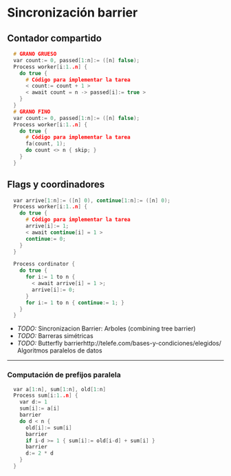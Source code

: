 Sincronización barrier
======================
Contador compartido
-------------------
```c
  # GRANO GRUESO
  var count:= 0, passed[1:n]:= ([n] false);
  Process worker[i:1..n] {
    do true {
      # Código para implementar la tarea
      < count:= count + 1 >
      < await count = n -> passed[i]:= true >
    }
  }
  # GRANO FINO
  var count:= 0, passed[1:n]:= ([n] false);
  Process worker[i:1..n] {
    do true {
      # Código para implementar la tarea
      fa(count, 1);
      do count <> n { skip; }
    }
  }
```
Flags y coordinadores
---------------------
```c
  var arrive[1:n]:= ([n] 0), continue[1:n]:= ([n] 0);
  Process worker[i:1..n] {
    do true {
      # Código para implementar la tarea
      arrive[i]:= 1;
      < await continue[i] = 1 >
      continue:= 0;
    }
  }

  Process cordinator {
    do true {
      for i:= 1 to n {
        < await arrive[i] = 1 >;
        arrive[i]:= 0;
      }
      for i:= 1 to n { continue:= 1; }
    }
  }
```
* *TODO:* Sincronizacion Barrier: Arboles (combining tree barrier)
* *TODO:* Barreras simétricas
* *TODO:* Butterfly barrierhttp://telefe.com/bases-y-condiciones/elegidos/
Algoritmos paralelos de datos
-----------------------------
### Computación de prefijos paralela
```c
  var a[1:n], sum[1:n], old[1:n]
  Process sum[i:1..n] {
    var d:= 1
    sum[i]:= a[i]
    barrier
    do d < n {
      old[i]:= sum[i]
      barrier
      if i-d >= 1 { sum[i]:= old[i-d] + sum[i] }
      barrier
      d:= 2 * d
    }
  }
```
